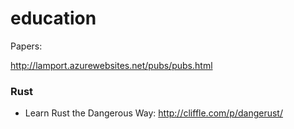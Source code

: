 # education

Papers:

http://lamport.azurewebsites.net/pubs/pubs.html



### Rust
* Learn Rust the Dangerous Way: http://cliffle.com/p/dangerust/
